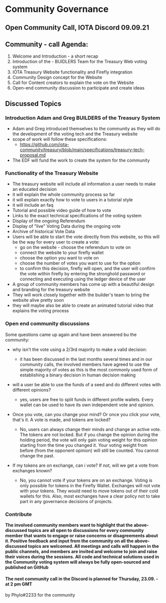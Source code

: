 <!-- COMMUNITY-GOVERNANCE -->
# **Community Governance**


## **Open Community Call, IOTA Discord 09.09.21**




<!-- COMMUNITY - CALL AGENDA -->
## **Community - call Agenda:**

1. Welcome and Introduction - a short recap
1. Introduction of the - BUIDLERS Team for the Treasury Web voting system
1. IOTA Treasury Website functionality and Firefly integration
1. Community Design concept for the Website
1. Call for Content creators to explain the vote on the Website
1. Open-end community discussion to participate and create ideas





<!-- DISCUSSED TOPICS -->
## **Discussed Topics**

### **Introduction Adam and Greg BUILDERS of the Treasury System**

- Adam and Greg introduced themselves to the community as they will do the development of the voting tech and the Treasury website
- scope of work will follow these specifications: 
  - https://github.com/iota-community/treasury/blob/main/specifications/treasury-tech-proposal.md
- The EDF will fund the work to create the system for the community

### **Functionality of the Treasury Website**

- The treasury website will include all information a user needs to make an educated decision
- it will explain the whole community process so far
- it will explain exactly how to vote to users in a tutorial style
- it will include an faq
- Tutorial and possible video guide of how to vote
- Links to the exact technical specifications of the voting system
- Display of the ongoing Referendum
- Display of "live" Voting Data during the ongoing vote
- Archive of historical Vote Data
- Users will be able to start the vote directly from this website, so this will be the way for every user to create a vote:
   - go on the website - choose the referendum to vote on
   - connect the website to your firefly wallet
   - choose the option you want to vote on
   - choose the number of votes you want to use for the option
   - to confirm this decision, firefly will open, and the user will confirm the vote within firefly by entering the stronghold password or connecting and executing using the ledger device of the user
- A group of community members has come up with a beautiful design and branding for the treasury website
- They will work closely together with the builder's team to bring the website alive pretty soon
- they will maybe also be able to create an animated tutorial video that explains the voting process

### **Open end community discussions**

Some questions came up again and have been answered bu the community:
- why isn't the vote using a 2/3rd majority to make a valid decision: 
   - it has been discussed in the last months several times and in our community calls, the involved members have agreed to use the simple majority of votes as this is the most commonly used form of establishing a binary decision in human decision making

- will a user be able to use the funds of a seed and do different votes with different opinions?
   - yes, users are free to split funds in different profile wallets. Every wallet can be used to have its own independent vote and opinion.
- Once you vote, can you change your mind? Or once you click your vote, that's it. A vote is made, and tokens are locked?
   - No, users can always change their minds and change an active vote. The tokens are not locked. But if you change the opinion during the holding period, the vote will only gain voting weight for this opinion starting from the time you changed it. Your voting weight from before (from the opponent opinion) will still be counted. You cannot change the past.

- If my tokens are on exchange, can i vote? If not, will we get a vote from exchanges known?
   - No, you cannot vote if your tokens are on an exchange. Voting is only possible for tokens in the Firefly Wallet. Exchanges will not vote with your tokens. They would need to move tokens out of their cold wallets for this. Also, most exchanges have a clear policy not to take part in any governance decisions of projects.


### **Contribute**

**The involved community members want to highlight that the above-discussed topics are all open to discussions for every community member that wants to engage or raise concerns or disagreements about it. Positive feedback and input from the community on all the above-discussed topics are welcomed. All meetings and calls will happen in the public channels, and members are invited and welcome to join and raise their voices during the sessions. All code and technical solutions used in the Community voting system will always be fully open-sourced and published on GitHub**


#### **The next community call in the Discord is planned for Thursday, 23.09. - at 2 pm GMT**

by Phylo#2233 for the community

